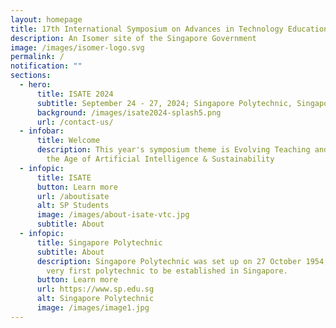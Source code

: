 ```yaml
---
layout: homepage
title: 17th International Symposium on Advances in Technology Education (ISATE) 2024
description: An Isomer site of the Singapore Government
image: /images/isomer-logo.svg
permalink: /
notification: ""
sections:
  - hero:
      title: ISATE 2024
      subtitle: September 24 - 27, 2024; Singapore Polytechnic, Singapore.
      background: /images/isate2024-splash5.png
      url: /contact-us/
  - infobar:
      title: Welcome
      description: This year's symposium theme is Evolving Teaching and Learning in
        the Age of Artificial Intelligence & Sustainability
  - infopic:
      title: ISATE
      button: Learn more
      url: /aboutisate
      alt: SP Students
      image: /images/about-isate-vtc.jpg
      subtitle: About
  - infopic:
      title: Singapore Polytechnic
      subtitle: About
      description: Singapore Polytechnic was set up on 27 October 1954, making it the
        very first polytechnic to be established in Singapore.
      button: Learn more
      url: https://www.sp.edu.sg
      alt: Singapore Polytechnic
      image: /images/image1.jpg
---
```

